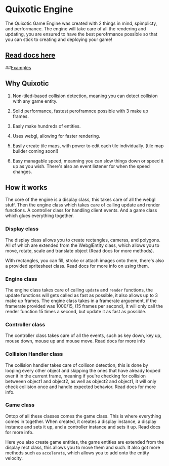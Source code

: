 # Quixotic Engine

The Quixotic Game Engine was created with 2 things in mind, spimplicty, and performance. The engine will take care of all the rendering and updating, you are ensured to have the best perofrmance possible so that you can stick to creating and deploying your game!

## [Read docs here](https://bahaaaldin214.github.io/Quixotic-Engine/)

##[Examples](https://bahaaaldin214.github.io/Quixotic-Engine/examples)

## Why Quixotic

1. Non-tiled-based collision detection, meaning you can detect collision with any game entity.

2. Solid performance, fastest peroframnce possible with 3 make up frames.

3. Easly make hundreds of entities.

4. Uses webgl, allowing for faster rendering.

5. Easily create tile maps, with power to edit each tile individually. (tile map builder coming soon!)

6. Easy managable speed, meanning you can slow things down or speed it up as you wish. There's also an event listener for when the speed changes.

## How it works
The core of the engine is a display class, this takes care of all the webgl stuff. Then the engine class which takes care of calling update and render functions. A controller class for handling client events. And a game class which glues everything together.

### Display class

The display class allows you to create rectangles, cameras, and polygons. All of which are extended from the WebglEntity class, which allows you to move, rotate, scale and translate object (Read docs for more methods).

With rectangles, you can fill, stroke or attach images onto them, there's also a provided spritesheet class. Read docs for more info on using them.

### Engine class

The engine class takes care of calling `update` and `render` functions, the update functions will gets called as fast as possible, it also allows up to 3 make up frames. The engine class takes in a framerate arguement, if the framerate provided was 1000/15, (15 frames per second), it will only call the render function 15 times a second, but update it as fast as possible.

### Controller class

The controller class takes care of all the events, such as key down, key up, mouse down, mouse up and mouse move. Read docs for more info

### Collision Handler class

The collision handler takes care of collison detection, this is done by looping every other object and skipping the ones that have already looped over it in the current frame, meaning if you're checking for collision betweeen object1 and object2, as well as object2 and object1, it will only check collision once and handle expected behavior. Read docs for more info.

### Game class

Ontop of all these classes comes the game class. This is where everything comes in together. When created, it creates a display instance, a display instance and sets it up, and a controller instance and sets it up. Read docs for more info.

Here you also create game entities, the game entities are extended from the display rect class, this allows you to move them and such. It also got more methods such as `accelerate`, which allows you to add onto the entity velocity.

